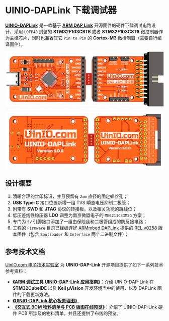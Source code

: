 # UINIO-DAPLink 下载调试器

[**UINIO-DAPLink**](https://gitee.com/uinika/UINIO-DAPLink) 是一款基于 [**ARM DAP Link**](https://daplink.io/) 开源固件的硬件下载调试电路设计，采用 `LQFP48` 封装的 **STM32F103CBT6** 或者 **STM32F103C8T6** 微控制器作为主控芯片，同时也兼容其它 `Pin to Pin` 的 **Cortex-M3** 微控制器（需要自行编译固件）。

![](./Images/PCB-3D-1.png)

![](./Images/PCB-3D-2.png)

## 设计概要

1. 清晰合理的丝印标识，并且预留有 `2mm` 直径的固定螺丝孔；
2. **USB Type-C** 接口位置新增一组 TVS 瞬态电压抑制二极管；
3. 附带有 **SWD** 和 **JTAG** 协议的转接板，以及相关功能的跳线位；
4. 低压差线性稳压器 **LDO** 调整为南京微盟电子的 `ME6211C33M5G` 方案；
5. 专门为 `5V` 引脚接口添加了一组由保险丝和二极管组成的防反接电路；
6. 工程的 `Firmware` 目录已经编译好 [ARMmbed DAPLink](https://github.com/ARMmbed/mbed-HDK-Eagle-Projects) 提供的 [REL v0258](https://github.com/ARMmbed/DAPLink/releases/tag/v0258) 版本固件（包含 `Bootloader` 和 `Interface` 两个二进制文件）；

## 参考技术文档

[UinIO.com 电子技术实验室](http://uinio.com/) 为 **UINIO-DAP-Link** 开源项目提供了如下一系列技术参考资料：

- [**《ARM 调试工具 UINIO-DAP-Link 应用指南》**](http://uinio.com/Project/UINIO-DAP-Link/)：介绍 UINIO-DAP-Link 在 **STM32CubeIDE** 以及 **Keil µVision** 开发环境当中的使用，以及 DAPLink 固件的下载更新方法。
- [**《UINIO-DAPLink 核心板原理图》**](http://uinio.com/my/works/UINIO-DAPLink/UINIO-DAPLink-Schematic.pdf)
- [**《交互式 BOM 物料清单与 PCB 版图在线预览》**](http://uinio.com/my/works/UINIO-DAPLink/UINIO-DAPLink-BOM.html)：介绍了 UINIO-DAP-Link 硬件 PCB 所涉及的物料清单，并且还提供了布线的预览。
